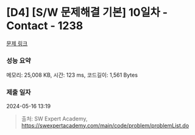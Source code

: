 # [D4] [S/W 문제해결 기본] 10일차 - Contact - 1238 

[문제 링크](https://swexpertacademy.com/main/code/problem/problemDetail.do?contestProbId=AV15B1cKAKwCFAYD) 

### 성능 요약

메모리: 25,008 KB, 시간: 123 ms, 코드길이: 1,561 Bytes

### 제출 일자

2024-05-16 13:19



> 출처: SW Expert Academy, https://swexpertacademy.com/main/code/problem/problemList.do